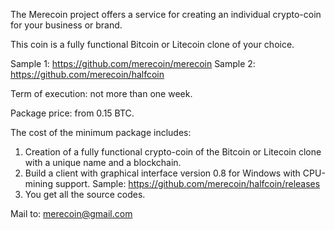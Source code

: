 The Merecoin project offers a service for creating an individual crypto-coin for your business or brand.

This coin is a fully functional Bitcoin or Litecoin clone of your choice.

Sample 1: https://github.com/merecoin/merecoin
Sample 2: https://github.com/merecoin/halfcoin

Term of execution: not more than one week.

Package price: from 0.15 BTC.

The cost of the minimum package includes:

1. Creation of a fully functional crypto-coin of the Bitcoin or Litecoin clone with a unique name and a blockchain.
2. Build a client with graphical interface version 0.8 for Windows with CPU-mining support. Sample: https://github.com/merecoin/halfcoin/releases  
3. You get all the source codes.

Mail to: merecoin@gmail.com
